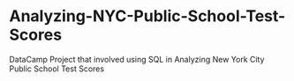 # Analyzing-NYC-Public-School-Test-Scores
DataCamp Project that involved using SQL in Analyzing New York City Public School Test Scores
